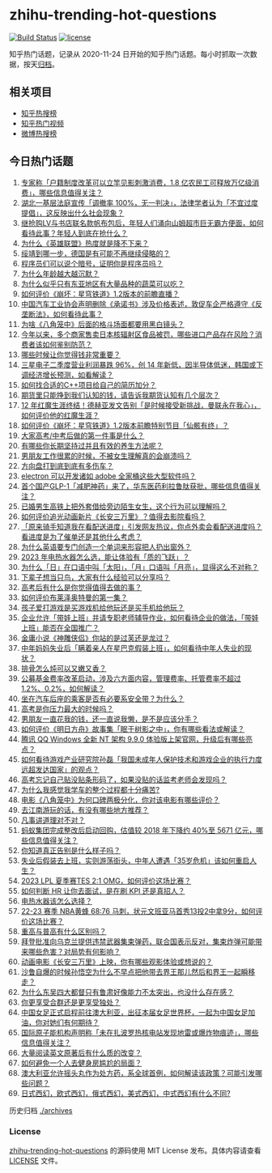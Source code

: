 # zhihu-trending-hot-questions

[![Build Status](https://github.com/justjavac/zhihu-trending-hot-questions/workflows/ci/badge.svg?branch=master)](https://github.com/justjavac/zhihu-trending-hot-questions/actions)
[![license](https://img.shields.io/github/license/justjavac/zhihu-trending-hot-questions)](https://github.com/justjavac/zhihu-trending-hot-questions/blob/master/LICENSE)

知乎热门话题，记录从 2020-11-24
日开始的知乎热门话题。每小时抓取一次数据，按天[归档](./archives)。

## 相关项目

- [知乎热搜榜](https://github.com/justjavac/zhihu-trending-top-search)
- [知乎热门视频](https://github.com/justjavac/zhihu-trending-hot-video)
- [微博热搜榜](https://github.com/justjavac/weibo-trending-hot-search)

## 今日热门话题

<!-- BEGIN -->
<!-- 最后更新时间 Sun Jul 09 2023 06:18:39 GMT+0800 (China Standard Time) -->

1. [专家称「户籍制度改革可以立竿见影刺激消费，1.8 亿农民工可释放万亿级消费」，哪些信息值得关注？](https://www.zhihu.com/question/611031698)
1. [湖北一基层法庭宣传「调撤率 100%，无一判决」，法律学者认为「不宜过度提倡」，这反映出什么社会现象？](https://www.zhihu.com/question/610470335)
1. [继抢购LV与书店联名款帆布包后，年轻人们涌向山姆超市巨无霸方便面，如何看待此事？年轻人到底在抢什么？](https://www.zhihu.com/question/611098149)
1. [为什么《英雄联盟》热度就是降不下来？](https://www.zhihu.com/question/582973653)
1. [绥靖到哪一步，德国是有可能不再继续侵略的？](https://www.zhihu.com/question/610759231)
1. [程序员们可以说个暗号，证明你是程序员吗？](https://www.zhihu.com/question/610436469)
1. [为什么年龄越大越沉默？](https://www.zhihu.com/question/610358729)
1. [为什么似乎只有东亚地区有大量品种的蔬菜可以吃？](https://www.zhihu.com/question/37240268)
1. [如何评价《崩坏：星穹铁道》1.2版本的前瞻直播？](https://www.zhihu.com/question/611094813)
1. [中国汽车工业协会声明删除《承诺书》涉及价格表述，敦促车企严格遵守《反垄断法》，如何看待此事？](https://www.zhihu.com/question/611038104)
1. [为啥《八角笼中》后面的格斗场面都要用黑白镜头？](https://www.zhihu.com/question/608149481)
1. [今年以来，多个商家售卖日本核辐射区食品被罚，哪些进口产品存在风险？消费者该如何鉴别防范？](https://www.zhihu.com/question/611020761)
1. [哪些时候让你觉得钱非常重要？](https://www.zhihu.com/question/610773421)
1. [三星电子二季度营业利润暴跌 96%，创 14 年新低，因半导体低迷，韩国或下调经济增长预测，如看解读？](https://www.zhihu.com/question/611009487)
1. [如何找合适的C++项目给自己的简历加分？](https://www.zhihu.com/question/280881677)
1. [期货里只能挣到我们认知的钱，请告诉我期货认知有几个层次？](https://www.zhihu.com/question/610216009)
1. [12 年红魔生涯终结！德赫亚发文告别「是时候接受新挑战，曼联永在我心」，如何评价他的红魔生涯？](https://www.zhihu.com/question/611111625)
1. [如何评价《崩坏：星穹铁道》1.2版本前瞻特别节目「仙骸有终」？](https://www.zhihu.com/question/611095107)
1. [大家高考/中考后做的第一件事是什么？](https://www.zhihu.com/question/610760093)
1. [有哪些你长期坚持过并且有效的养生方法呢？](https://www.zhihu.com/question/607477218)
1. [男朋友工作很累的时候，不被女生理解真的会崩溃吗？](https://www.zhihu.com/question/610001312)
1. [方向盘打到底到底有多伤车？](https://www.zhihu.com/question/604715486)
1. [electron 可以开发诸如 adobe 全家桶这些大型软件吗？](https://www.zhihu.com/question/548572583)
1. [首个国产GLP-1「减肥神药」来了，华东医药利拉鲁肽获批，哪些信息值得关注？](https://www.zhihu.com/question/610459703)
1. [已婚男生高铁上把外套借给旁边陌生女生，这个行为可以理解吗？](https://www.zhihu.com/question/610339558)
1. [如何评价追光动画新片《长安三万里》？值得去影院看吗？](https://www.zhihu.com/question/609959903)
1. [「原来骑手知道我在看配送进度」引发网友热议，你点外卖会看配送进度吗？看进度是为了催单还是其他什么考虑？](https://www.zhihu.com/question/610819713)
1. [为什么英语要专门创造一个单词来形容把人扔出窗外？](https://www.zhihu.com/question/610584886)
1. [2023 年电热水器怎么选，能让体验有「质的飞跃」？](https://www.zhihu.com/question/589898650)
1. [为什么「日」在口语中叫「太阳」，「月」口语叫「月亮」，显得这么不对称？](https://www.zhihu.com/question/610591222)
1. [下辈子想当只鸟，大家有什么经验可以分享吗？](https://www.zhihu.com/question/602412614)
1. [高考后有什么是你觉得值得去做的事？](https://www.zhihu.com/question/610802018)
1. [如何评价布莱泽奥特曼的第一集？](https://www.zhihu.com/question/611021174)
1. [孩子爱打游戏是买游戏机给他玩还是买手机给他玩？](https://www.zhihu.com/question/609898977)
1. [企业允许「带娃上班」并请专职老师辅导作业，如何看待企业的做法，「带娃上班」能否在全国推广？](https://www.zhihu.com/question/610867860)
1. [金庸小说《神雕侠侣》你站的是过芙还是龙过？](https://www.zhihu.com/question/459125813)
1. [中年妈妈失业后「瞒着亲人在星巴克假装上班」，如何看待中年人失业的现状？](https://www.zhihu.com/question/610628297)
1. [排骨怎么炖可以又嫩又香？](https://www.zhihu.com/question/559603358)
1. [公募基金费率改革启动，涉及六方面内容，管理费率、托管费率不超过 1.2%、0.2%，如何解读？](https://www.zhihu.com/question/611022016)
1. [坐在汽车后座的乘客是否有必要系安全带？为什么？](https://www.zhihu.com/question/27909668)
1. [高考是你压力最大的时候吗？](https://www.zhihu.com/question/605235126)
1. [男朋友一直花我的钱，还一直说我懒，是不是应该分手？](https://www.zhihu.com/question/609505311)
1. [如何评价《明日方舟》故事集「眠于树影之中」，你有哪些看法或解读？](https://www.zhihu.com/question/610266696)
1. [腾讯 QQ Windows 全新 NT 架构 9.9.0 体验版上架官网，升级后有哪些亮点？](https://www.zhihu.com/question/610131308)
1. [如何看待游戏产业研究院孙磊「我国未成年人保护技术和游戏企业的执行力度远超发达国家」的观点？](https://www.zhihu.com/question/610696385)
1. [高考忘记自己贴没贴条形码了，如果没贴的话监考老师会发现吗？](https://www.zhihu.com/question/605787700)
1. [为什么我感觉我学车的整个过程都十分痛苦?](https://www.zhihu.com/question/502258796)
1. [电影《八角笼中》为何口碑两极分化，你对该电影有哪些评价？](https://www.zhihu.com/question/607969019)
1. [去江南游玩的话，有没有哪些地方推荐？](https://www.zhihu.com/question/590285363)
1. [凡事讲道理对不对？](https://www.zhihu.com/question/609296952)
1. [蚂蚁集团完成整改后启动回购，估值较 2018 年下降约 40%至 5671 亿元，哪些信息值得关注？](https://www.zhihu.com/question/611010335)
1. [你知道真正告别是什么样子吗？](https://www.zhihu.com/question/607264540)
1. [失业后假装去上班，实则游荡街头，中年人遭遇「35岁危机」该如何重启人生？](https://www.zhihu.com/question/610809937)
1. [2023 LPL 夏季赛TES 2:1 OMG，如何评价这场比赛？](https://www.zhihu.com/question/610905606)
1. [如何判断 HR 让你去面试，是在刷 KPI 还是真招人？](https://www.zhihu.com/question/598924810)
1. [电热水器该怎么选择？](https://www.zhihu.com/question/490950851)
1. [22-23 赛季 NBA黄蜂 68:76 马刺，状元文班亚马首秀13投2中拿9分，如何评价这场比赛？](https://www.zhihu.com/question/611004001)
1. [重高与普高有什么区别吗？](https://www.zhihu.com/question/603290549)
1. [拜登批准向乌克兰提供违禁武器集束弹药，联合国表示反对，集束炸弹可能带来哪些危害？对局势有何影响？](https://www.zhihu.com/question/610954206)
1. [动画电影《长安三万里》上映，你有哪些观影体验或想说的？](https://www.zhihu.com/question/610737000)
1. [沙鲁自爆的时候孙悟空为什么不早点把他带去界王那儿然后和界王一起瞬移走？](https://www.zhihu.com/question/310481807)
1. [为什么东吴四大都督只有鲁肃好像能力不太突出，也没什么存在感？](https://www.zhihu.com/question/610654500)
1. [你更享受合群还是更享受独处？](https://www.zhihu.com/question/609484263)
1. [中国女足正式启程前往澳大利亚，出征本届女足世界杯，一起为中国女足加油，你对她们有何期待？](https://www.zhihu.com/question/610822551)
1. [国际原子能机构声明称「未在扎波罗热核电站发现地雷或爆炸物痕迹」，哪些信息值得关注？](https://www.zhihu.com/question/610639992)
1. [大量阅读英文原著后有什么质的改变？](https://www.zhihu.com/question/289069988)
1. [如何避免一个人去健身房尴尬的局面？](https://www.zhihu.com/question/609000409)
1. [澳大利亚允许摇头丸作为处方药，系全球首例，如何解读该政策？可能引发哪些问题？](https://www.zhihu.com/question/610426495)
1. [日式西幻，欧式西幻，俄式西幻，美式西幻，中式西幻有什么不同?](https://www.zhihu.com/question/553760574)

<!-- END -->

历史归档 [./archives](./archives)

### License

[zhihu-trending-hot-questions](https://github.com/justjavac/zhihu-trending-hot-questions)
的源码使用 MIT License 发布。具体内容请查看 [LICENSE](./LICENSE) 文件。
